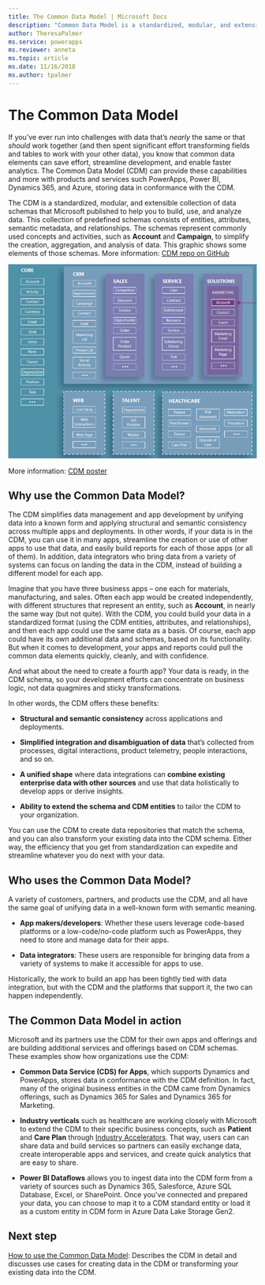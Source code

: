 ```yaml
---
title: The Common Data Model | Microsoft Docs
description: "Common Data Model is a standardized, modular, and extensible collection of data schemas that Microsoft published to help you build, use, and analyze data."
author: TheresaPalmer
ms.service: powerapps
ms.reviewer: anneta
ms.topic: article
ms.date: 11/16/2018
ms.author: tpalmer
---
```


# The Common Data Model

If you’ve ever run into challenges with data that’s *nearly* the same or that *should* work together (and then spent significant effort transforming fields and tables to work with your other data), you know that common data elements can save effort, streamline development, and enable faster analytics. The Common Data Model (CDM) can provide these capabilities and more with products and services such PowerApps, Power BI, Dynamics 365, and Azure, storing data in conformance with the CDM. 

The CDM is a standardized, modular, and extensible collection of data schemas that Microsoft published to help you to build, use, and analyze data. This collection of predefined schemas consists of entities, attributes, semantic metadata, and relationships. The schemas represent commonly used concepts and activities, such as **Account** and **Campaign**, to simplify the creation, aggregation, and analysis of data. This graphic shows some elements of those schemas. More information: [CDM repo on GitHub](https://aka.ms/cdmrepo)

![Common Data Model](media/cdm-entities.png)

More information: [CDM poster](https://aka.ms/cdmposter)

## Why use the Common Data Model?

The CDM simplifies data management and app development by unifying data into a known form and applying structural and semantic consistency across multiple apps and deployments. In other words, if your data is in the CDM, you can use it in many apps, streamline the creation or use of other apps to use that data, and easily build reports for each of those apps (or all of them). In addition, data integrators who bring data from a variety of systems can focus on landing the data in the CDM, instead of building a different model for each app.

Imagine that you have three business apps – one each for materials, manufacturing, and sales. Often each app would be created independently, with different structures that represent an entity, such as **Account**, in nearly the same way (but not quite). With the CDM, you could build your data in a standardized format (using the CDM entities, attributes, and relationships), and then each app could use the same data as a basis. Of course, each app could have its own additional data and schemas, based on its functionality. But when it comes to development, your apps and reports could pull the common data elements quickly, cleanly, and with confidence.

And what about the need to create a fourth app? Your data is ready, in the CDM schema, so your development efforts can concentrate on
business logic, not data quagmires and sticky transformations.

In other words, the CDM offers these benefits:

- **Structural and semantic consistency** across applications and deployments.

- **Simplified integration and disambiguation of data** that’s collected from processes, digital interactions, product telemetry, people interactions, and so on.

- **A unified shape** where data integrations can **combine existing enterprise data with other sources** and use that data holistically to develop apps or derive insights.

- **Ability to extend the schema and CDM entities** to tailor the CDM to your organization.

You can use the CDM to create data repositories that match the schema, and you can also transform your existing data into the CDM schema. Either way, the efficiency that you get from standardization can expedite and streamline whatever you do next with your data.

## Who uses the Common Data Model?

A variety of customers, partners, and products use the CDM, and all have the same goal of unifying data in a well-known form with semantic meaning.

- **App makers/developers**: Whether these users leverage code-based platforms or a low-code/no-code platform such as PowerApps, they need to store and manage data for their apps.

- **Data integrators**: These users are responsible for bringing data from a variety of systems to make it accessible for apps to use.

Historically, the work to build an app has been tightly tied with data integration, but with the CDM and the platforms that support it, the two can happen independently.

## The Common Data Model in action

Microsoft and its partners use the CDM for their own apps and offerings and are building additional services and offerings
based on CDM schemas. These examples show how organizations use the CDM:

- **Common Data Service (CDS) for Apps**, which supports Dynamics and PowerApps, stores data in conformance with the CDM definition. In fact, many of the original business entities in the CDM came from Dynamics offerings, such as Dynamics 365 for Sales and Dynamics 365 for Marketing.

- **Industry verticals** such as healthcare are working closely with Microsoft to extend the CDM to their specific business concepts, such as **Patient** and **Care Plan** through [Industry Accelerators](industry-accelerators). That way, users can can share data and build services so partners can easily exchange data, create interoperable apps and services, and create quick analytics that are easy to share.

- **Power BI Dataflows** allows you to ingest data into the CDM form from a variety of sources such as Dynamics 365, Salesforce, Azure SQL Database, Excel, or SharePoint. Once you've connected and prepared your data, you can choose to map it to a CDM standard entity or load it as a custom entity in CDM form in Azure Data Lake Storage Gen2.

## Next step

[How to use the Common Data Model](use-common-data-model.md): Describes the CDM in detail and discusses use cases for creating data in the CDM or transforming your existing data into the CDM.